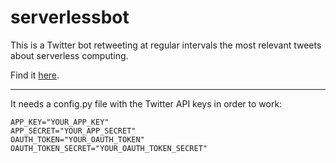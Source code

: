 # serverlessbot

This is a Twitter bot retweeting at regular intervals the most relevant tweets about serverless computing. 

Find it [here](https://twitter.com/_serverlessbot_).
 

--- 

It needs a config.py file with the Twitter API keys in order to work:

```
APP_KEY="YOUR_APP_KEY"
APP_SECRET="YOUR_APP_SECRET"
OAUTH_TOKEN="YOUR_OAUTH_TOKEN"
OAUTH_TOKEN_SECRET="YOUR_OAUTH_TOKEN_SECRET"
```
